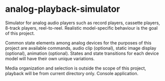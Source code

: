 # analog-playback-simulator
Simulator for analog audio players such as record players, cassette players, 8-track players, reel-to-reel. Realistic model-specific behaviour is the goal of this project.

Common state elements among analog devices for the purposes of this project are available commands, audio clip (optional), static image display (optional), animation (optional). States and state transitions for each device model will have their own unique variations.

Media organization and selection is outside the scope of this project, playback will be from current directory only.
Console application.
